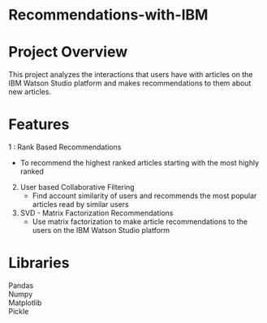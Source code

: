# Recommendations-with-IBM  
# Project Overview     
This project analyzes the interactions that users have with articles on the IBM Watson Studio platform and makes recommendations to them about new articles.
# Features
1 : Rank Based Recommendations      
- To recommend the highest ranked articles starting with the most highly ranked    
2. User based Collaborative Filtering    
     - Find account similarity of users and recommends the most popular articles read by similar users  
3. SVD - Matrix Factorization Recommendations      
    -  Use matrix factorization to make article recommendations to the users on the IBM Watson Studio platform    
# Libraries    
Pandas    
Numpy      
Matplotlib    
Pickle    

